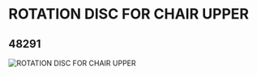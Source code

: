 # ROTATION DISC FOR CHAIR UPPER
## 48291
![ROTATION DISC FOR CHAIR UPPER](https://lc-www-live-s.legocdn.com/media/bricks/5/2/4219121.jpg)